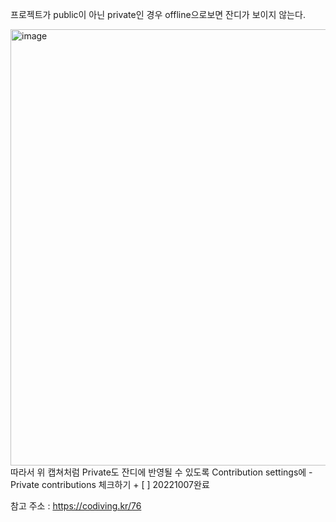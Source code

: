 프로젝트가 public이 아닌 private인 경우 offline으로보면 잔디가 보이지 않는다. 

<img width="698" alt="image" src="https://user-images.githubusercontent.com/113709273/194532940-4c277f62-5c8f-40c1-a054-b443616dae77.png">
따라서 위 캡쳐처럼 Private도 잔디에 반영될 수 있도록 Contribution settings에  -   Private contributions 체크하기  
+ [ ] 20221007완료




참고 주소 : https://codiving.kr/76

